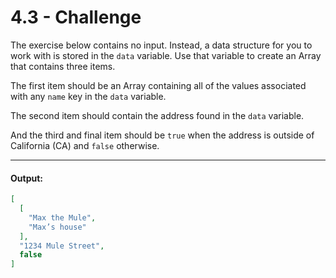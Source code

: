 # 4.3 - Challenge

The exercise below contains no input. Instead, a data structure for you to work with is stored in the `data` variable. Use that variable to create an Array that contains three items.

The first item should be an Array containing all of the values associated with any `name` key in the `data` variable.

The second item should contain the address found in the `data` variable.

And the third and final item should be `true` when the address is outside of California (CA) and `false` otherwise.

---
#### Output:
```json
[
  [
    "Max the Mule",
    "Max’s house"
  ],
  "1234 Mule Street",
  false
]
```
